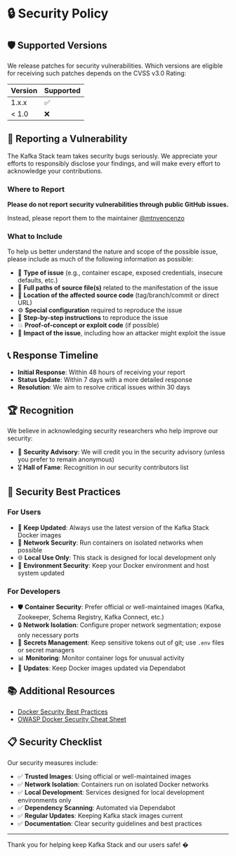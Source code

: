 # 🔒 Security Policy

## 🛡️ Supported Versions

We release patches for security vulnerabilities. Which versions are eligible for receiving such patches depends on the CVSS v3.0 Rating:

| Version | Supported          |
| ------- | ------------------ |
| 1.x.x   | :white_check_mark: |
| < 1.0   | :x:                |

## 🚨 Reporting a Vulnerability

The Kafka Stack team takes security bugs seriously. We appreciate your efforts to responsibly disclose your findings, and will make every effort to acknowledge your contributions.

### Where to Report

**Please do not report security vulnerabilities through public GitHub issues.**

Instead, please report them to the maintainer [@mtnvencenzo](https://github.com/mtnvencenzo)

### What to Include

To help us better understand the nature and scope of the possible issue, please include as much of the following information as possible:

- 🎯 **Type of issue** (e.g., container escape, exposed credentials, insecure defaults, etc.)
- 📁 **Full paths of source file(s)** related to the manifestation of the issue
- 📍 **Location of the affected source code** (tag/branch/commit or direct URL)
- ⚙️ **Special configuration** required to reproduce the issue
- 🔄 **Step-by-step instructions** to reproduce the issue
- 💥 **Proof-of-concept or exploit code** (if possible)
- 🎯 **Impact of the issue**, including how an attacker might exploit the issue

## 📞 Response Timeline

- **Initial Response**: Within 48 hours of receiving your report
- **Status Update**: Within 7 days with a more detailed response
- **Resolution**: We aim to resolve critical issues within 30 days

## 🏆 Recognition

We believe in acknowledging security researchers who help improve our security:

- 📝 **Security Advisory**: We will credit you in the security advisory (unless you prefer to remain anonymous)
- 🎖️ **Hall of Fame**: Recognition in our security contributors list

## 🔐 Security Best Practices

### For Users

- 🔄 **Keep Updated**: Always use the latest version of the Kafka Stack Docker images
- 🔑 **Network Security**: Run containers on isolated networks when possible
- 🌐 **Local Use Only**: This stack is designed for local development only
- 📱 **Environment Security**: Keep your Docker environment and host system updated

### For Developers

- 🛡️ **Container Security**: Prefer official or well-maintained images (Kafka, Zookeeper, Schema Registry, Kafka Connect, etc.)
- 🔒 **Network Isolation**: Configure proper network segmentation; expose only necessary ports
- 🔑 **Secrets Management**: Keep sensitive tokens out of git; use `.env` files or secret managers
- 📊 **Monitoring**: Monitor container logs for unusual activity
- 🔄 **Updates**: Keep Docker images updated via Dependabot

## 📚 Additional Resources

- [Docker Security Best Practices](https://docs.docker.com/develop/security-best-practices/)
- [OWASP Docker Security Cheat Sheet](https://cheatsheetseries.owasp.org/cheatsheets/Docker_Security_Cheat_Sheet.html)
 
## 📋 Security Checklist

Our security measures include:

- ✅ **Trusted Images**: Using official or well-maintained images
- ✅ **Network Isolation**: Containers run on isolated Docker networks
- ✅ **Local Development**: Services designed for local development environments only
- ✅ **Dependency Scanning**: Automated via Dependabot
- ✅ **Regular Updates**: Keeping Kafka stack images current
- ✅ **Documentation**: Clear security guidelines and best practices

---

Thank you for helping keep Kafka Stack and our users safe! �